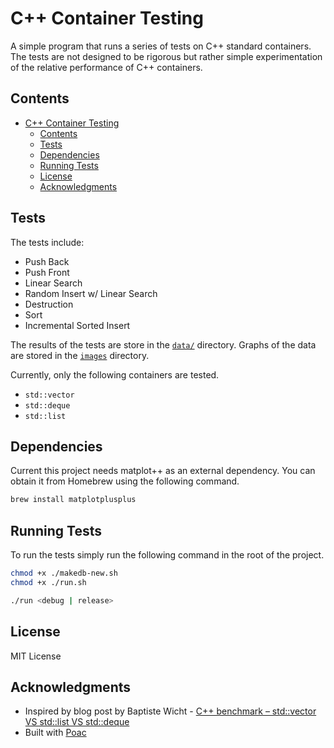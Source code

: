 # C++ Container Testing

A simple program that runs a series of tests on C++ standard containers. The tests are not designed to be rigorous but rather simple experimentation of the relative performance of C++ containers.

## Contents

- [C++ Container Testing](#c-container-testing)
  - [Contents](#contents)
  - [Tests](#tests)
  - [Dependencies](#dependencies)
  - [Running Tests](#running-tests)
  - [License](#license)
  - [Acknowledgments](#acknowledgments)

## Tests

The tests include:

- Push Back
- Push Front
- Linear Search
- Random Insert w/ Linear Search
- Destruction
- Sort
- Incremental Sorted Insert

The results of the tests are store in the [`data/`](./data) directory. Graphs of the data are stored in the [`images`](./images) directory.

Currently, only the following containers are tested.

- `std::vector`
- `std::deque`
- `std::list`

## Dependencies

Current this project needs matplot++ as an external dependency. You can obtain it from Homebrew using the following command.

```sh
brew install matplotplusplus
```

## Running Tests

To run the tests simply run the following command in the root of the project.

```sh
chmod +x ./makedb-new.sh
chmod +x ./run.sh

./run <debug | release>
```

## License

MIT License

## Acknowledgments

- Inspired by blog post by Baptiste Wicht - [C++ benchmark – std::vector VS std::list VS std::deque](https://baptiste-wicht.com/posts/2012/12/cpp-benchmark-vector-list-deque.html)
- Built with [Poac](https://poac.dev/)
